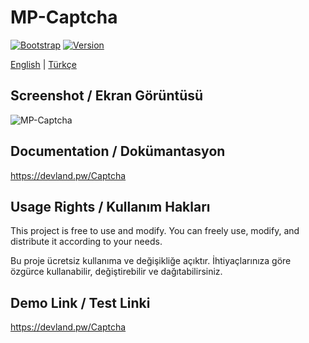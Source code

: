 # MP-Captcha

[![Bootstrap](https://img.shields.io/badge/Bootstrap-5.3.2-purple.svg)](https://getbootstrap.com/)
[![Version](https://img.shields.io/badge/Version-1.0.0-green.svg)](https://github.com/Alabr0s/mp-captcha)

[English](#english) | [Türkçe](#türkçe)

## Screenshot / Ekran Görüntüsü
![MP-Captcha](https://i.ibb.co/27qRsxH/Ekran-g-r-nt-s-17-12-2024-174940-localhost.jpg)

## Documentation / Dokümantasyon
https://devland.pw/Captcha

## Usage Rights / Kullanım Hakları
This project is free to use and modify. You can freely use, modify, and distribute it according to your needs.

Bu proje ücretsiz kullanıma ve değişikliğe açıktır. İhtiyaçlarınıza göre özgürce kullanabilir, değiştirebilir ve dağıtabilirsiniz.


## Demo Link / Test Linki

https://devland.pw/Captcha

